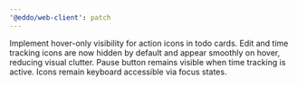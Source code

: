 ```yaml
---
'@eddo/web-client': patch
---
```


Implement hover-only visibility for action icons in todo cards. Edit and time tracking icons are now hidden by default and appear smoothly on hover, reducing visual clutter. Pause button remains visible when time tracking is active. Icons remain keyboard accessible via focus states.
